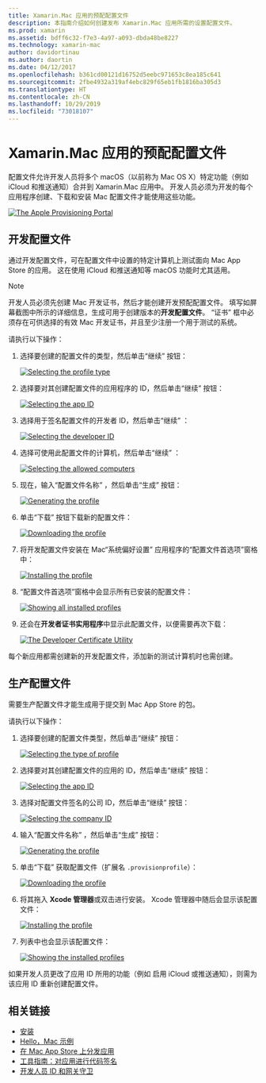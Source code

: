 ```yaml
---
title: Xamarin.Mac 应用的预配配置文件
description: 本指南介绍如何创建发布 Xamarin.Mac 应用所需的设置配置文件。
ms.prod: xamarin
ms.assetid: bdff6c32-f7e3-4a97-a093-dbda48be8227
ms.technology: xamarin-mac
author: davidortinau
ms.author: daortin
ms.date: 04/12/2017
ms.openlocfilehash: b361cd00121d16752d5eebc971653c8ea185c641
ms.sourcegitcommit: 2fbe4932a319af4ebc829f65eb1fb1816ba305d3
ms.translationtype: HT
ms.contentlocale: zh-CN
ms.lasthandoff: 10/29/2019
ms.locfileid: "73018107"
---
```

# <a name="provisioning-profiles-for-xamarinmac-apps"></a>Xamarin.Mac 应用的预配配置文件

配置文件允许开发人员将多个 macOS（以前称为 Mac OS X）特定功能（例如 iCloud 和推送通知）合并到 Xamarin.Mac 应用中。 开发人员必须为开发的每个应用程序创建、下载和安装 Mac 配置文件才能使用这些功能。

[![](profiles-images/certif13.png "The Apple Provisioning Portal")](profiles-images/certif13.png#lightbox)

<a name="Development_Provisioning_Profile" />

## <a name="development-provisioning-profile"></a>开发配置文件

通过开发配置文件，可在配置文件中设置的特定计算机上测试面向 Mac App Store 的应用。 这在使用 iCloud 和推送通知等 macOS 功能时尤其适用。

> [!NOTE]
> 开发人员必须先创建 Mac 开发证书，然后才能创建开发预配配置文件。 填写如屏幕截图中所示的详细信息，生成可用于创建版本的**开发配置文件**。 “证书”  框中必须存在可供选择的有效 Mac 开发证书，并且至少注册一个用于测试的系统。

请执行以下操作：

1. 选择要创建的配置文件的类型，然后单击“继续”  按钮： 

    [![](profiles-images/certif14.png "Selecting the profile type")](profiles-images/certif14.png#lightbox)
2. 选择要对其创建配置文件的应用程序的 ID，然后单击“继续”  按钮： 

    [![](profiles-images/certif15.png "Selecting the app ID")](profiles-images/certif15.png#lightbox)
3. 选择用于签名配置文件的开发者 ID，然后单击“继续”  ： 

    [![](profiles-images/certif16.png "Selecting the developer ID")](profiles-images/certif16.png#lightbox)
4. 选择可使用此配置文件的计算机，然后单击“继续”  ： 

    [![](profiles-images/certif17.png "Selecting the allowed computers")](profiles-images/certif17.png#lightbox)
5. 现在，输入“配置文件名称”  ，然后单击“生成”  按钮： 

    [![](profiles-images/certif18.png "Generating the profile")](profiles-images/certif18.png#lightbox)
6. 单击“下载”  按钮下载新的配置文件： 

    [![](profiles-images/certif19.png "Downloading the profile")](profiles-images/certif19.png#lightbox)
7. 将开发配置文件安装在 Mac“系统偏好设置”  应用程序的“配置文件首选项”窗格中： 

    [![](profiles-images/certif20.png "Installing the profile")](profiles-images/certif20.png#lightbox)
8. “配置文件首选项”窗格中会显示所有已安装的配置文件： 

    [![](profiles-images/image47.png "Showing all installed profiles")](profiles-images/image47.png#lightbox)
9. 还会在**开发者证书实用程序**中显示此配置文件，以便需要再次下载： 

    [![](profiles-images/image48.png "The Developer Certificate Utility")](profiles-images/image48.png#lightbox)

每个新应用都需创建新的开发配置文件，添加新的测试计算机时也需创建。

<a name="Production_Provisioning_Profile" />

## <a name="production-provisioning-profile"></a>生产配置文件

需要生产配置文件才能生成用于提交到 Mac App Store 的包。

请执行以下操作：

1. 选择要创建的配置文件类型，然后单击“继续”  按钮： 

    [![](profiles-images/certif21.png "Selecting the type of profile")](profiles-images/certif21.png#lightbox)
2. 选择要对其创建配置文件的应用的 ID，然后单击“继续”  按钮： 

    [![](profiles-images/certif15.png "Selecting the app ID")](profiles-images/certif15.png#lightbox)
3. 选择对配置文件签名的公司 ID，然后单击“继续”  按钮： 

    [![](profiles-images/certif23.png "Selecting the company ID")](profiles-images/certif23.png#lightbox)
4. 输入“配置文件名称”  ，然后单击“生成”  按钮： 

    [![](profiles-images/certif24.png "Generating the profile")](profiles-images/certif24.png#lightbox)
5. 单击“下载”  获取配置文件（扩展名 `.provisionprofile`）： 

    [![](profiles-images/certif25.png "Downloading the profile")](profiles-images/certif25.png#lightbox)
6. 将其拖入 **Xcode 管理器**或双击进行安装。 Xcode 管理器中随后会显示该配置文件： 

    [![](profiles-images/image51.png "Installing the profile")](profiles-images/image51.png#lightbox)
7. 列表中也会显示该配置文件： 

    [![](profiles-images/certif26.png "Showing the installed profiles")](profiles-images/certif26.png#lightbox)

如果开发人员更改了应用 ID 所用的功能（例如 启用 iCloud 或推送通知），则需为该应用 ID 重新创建配置文件。

## <a name="related-links"></a>相关链接

- [安装](~//mac/get-started/installation.md)
- [Hello，Mac 示例](~//mac/get-started/hello-mac.md)
- [在 Mac App Store 上分发应用](https://developer.apple.com/devcenter/mac/checklist/)
- [工具指南：对应用进行代码签名](https://developer.apple.com/library/mac/#documentation/ToolsLanguages/Conceptual/OSXWorkflowGuide/CodeSigning/CodeSigning.html)
- [开发人员 ID 和网关守卫](https://developer.apple.com/resources/developer-id/)
